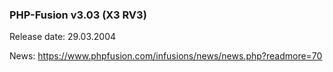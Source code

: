 ### PHP-Fusion v3.03 (X3 RV3)
Release date: 29.03.2004

News: https://www.phpfusion.com/infusions/news/news.php?readmore=70

